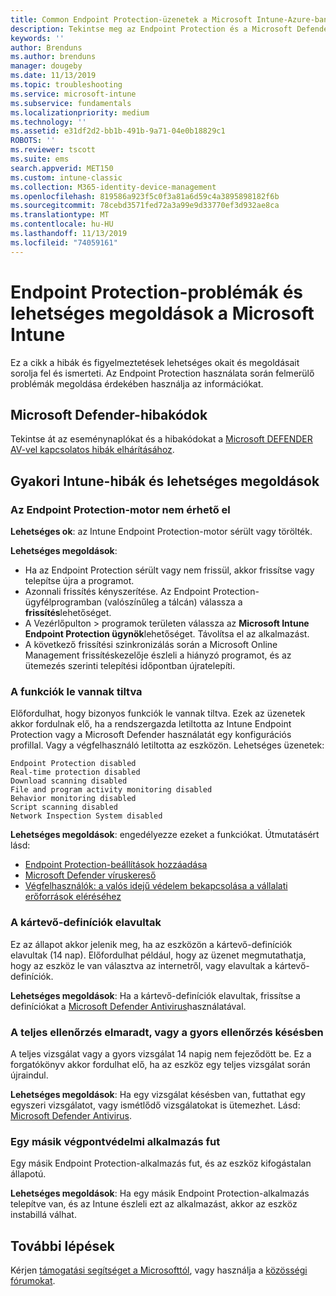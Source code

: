 ```yaml
---
title: Common Endpoint Protection-üzenetek a Microsoft Intune-Azure-ban | Microsoft Docs
description: Tekintse meg az Endpoint Protection és a Microsoft Defender Microsoft Intune-ben történő használatakor és hibaelhárításakor a gyakori üzeneteket és a lehetséges megoldást.
keywords: ''
author: Brenduns
ms.author: brenduns
manager: dougeby
ms.date: 11/13/2019
ms.topic: troubleshooting
ms.service: microsoft-intune
ms.subservice: fundamentals
ms.localizationpriority: medium
ms.technology: ''
ms.assetid: e31df2d2-bb1b-491b-9a71-04e0b18829c1
ROBOTS: ''
ms.reviewer: tscott
ms.suite: ems
search.appverid: MET150
ms.custom: intune-classic
ms.collection: M365-identity-device-management
ms.openlocfilehash: 819586a923f5c0f3a81a6d59c4a3895898182f6b
ms.sourcegitcommit: 78cebd3571fed72a3a99e9d33770ef3d932ae8ca
ms.translationtype: MT
ms.contentlocale: hu-HU
ms.lasthandoff: 11/13/2019
ms.locfileid: "74059161"
---
```

# <a name="endpoint-protection-issues-and-possible-solutions-in-microsoft-intune"></a>Endpoint Protection-problémák és lehetséges megoldások a Microsoft Intune

Ez a cikk a hibák és figyelmeztetések lehetséges okait és megoldásait sorolja fel és ismerteti. Az Endpoint Protection használata során felmerülő problémák megoldása érdekében használja az információkat.

## <a name="microsoft-defender-error-codes"></a>Microsoft Defender-hibakódok

Tekintse át az eseménynaplókat és a hibakódokat a [Microsoft DEFENDER AV-vel kapcsolatos hibák elhárításához](https://docs.microsoft.com/windows/security/threat-protection/windows-defender-antivirus/troubleshoot-windows-defender-antivirus).

## <a name="common-intune-errors-and-possible-resolutions"></a>Gyakori Intune-hibák és lehetséges megoldások

### <a name="endpoint-protection-engine-unavailable"></a>Az Endpoint Protection-motor nem érhető el

**Lehetséges ok**: az Intune Endpoint Protection-motor sérült vagy törölték.

**Lehetséges megoldások**:

- Ha az Endpoint Protection sérült vagy nem frissül, akkor frissítse vagy telepítse újra a programot.
- Azonnali frissítés kényszerítése. Az Endpoint Protection-ügyfélprogramban (valószínűleg a tálcán) válassza a **frissítés**lehetőséget.
- A Vezérlőpulton > programok területen válassza az **Microsoft Intune Endpoint Protection ügynök**lehetőséget. Távolítsa el az alkalmazást.
- A következő frissítési szinkronizálás során a Microsoft Online Management frissítéskezelője észleli a hiányzó programot, és az ütemezés szerinti telepítési időpontban újratelepíti.

### <a name="features-are-disabled"></a>A funkciók le vannak tiltva

Előfordulhat, hogy bizonyos funkciók le vannak tiltva. Ezek az üzenetek akkor fordulnak elő, ha a rendszergazda letiltotta az Intune Endpoint Protection vagy a Microsoft Defender használatát egy konfigurációs profillal. Vagy a végfelhasználó letiltotta az eszközön. Lehetséges üzenetek:

`Endpoint Protection disabled`  
`Real-time protection disabled`  
`Download scanning disabled`  
`File and program activity monitoring disabled`  
`Behavior monitoring disabled`  
`Script scanning disabled`  
`Network Inspection System disabled`  

**Lehetséges megoldások**: engedélyezze ezeket a funkciókat. Útmutatásért lásd:

- [Endpoint Protection-beállítások hozzáadása](../protect/endpoint-protection-configure.md)
- [Microsoft Defender víruskereső](../configuration/device-restrictions-windows-10.md#microsoft-defender-antivirus)
- [Végfelhasználók: a valós idejű védelem bekapcsolása a vállalati erőforrások eléréséhez](/intune-user-help/turn-on-defender-windows)

### <a name="malware-definitions-out-of-date"></a>A kártevő-definíciók elavultak

Ez az állapot akkor jelenik meg, ha az eszközön a kártevő-definíciók elavultak (14 nap). Előfordulhat például, hogy az üzenet megmutathatja, hogy az eszköz le van választva az internetről, vagy elavultak a kártevő-definíciók.

**Lehetséges megoldások**: Ha a kártevő-definíciók elavultak, frissítse a definíciókat a [Microsoft Defender Antivirus](../configuration/device-restrictions-windows-10.md#microsoft-defender-antivirus)használatával.

### <a name="full-scan-overdue-or-quick-scan-overdue"></a>A teljes ellenőrzés elmaradt, vagy a gyors ellenőrzés késésben

A teljes vizsgálat vagy a gyors vizsgálat 14 napig nem fejeződött be. Ez a forgatókönyv akkor fordulhat elő, ha az eszköz egy teljes vizsgálat során újraindul.

**Lehetséges megoldások**: Ha egy vizsgálat késésben van, futtathat egy egyszeri vizsgálatot, vagy ismétlődő vizsgálatokat is ütemezhet. Lásd: [Microsoft Defender Antivirus](../configuration/device-restrictions-windows-10.md#microsoft-defender-antivirus).

### <a name="another-endpoint-protection-application-running"></a>Egy másik végpontvédelmi alkalmazás fut

Egy másik Endpoint Protection-alkalmazás fut, és az eszköz kifogástalan állapotú.

**Lehetséges megoldások**: Ha egy másik Endpoint Protection-alkalmazás telepítve van, és az Intune észleli ezt az alkalmazást, akkor az eszköz instabillá válhat.

## <a name="next-steps"></a>További lépések

Kérjen [támogatási segítséget a Microsofttól](get-support.md), vagy használja a [közösségi fórumokat](https://social.technet.microsoft.com/Forums/en-US/home?category=microsoftintune).
